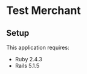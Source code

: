 Test Merchant
================

Setup
-------------

This application requires:

- Ruby 2.4.3
- Rails 5.1.5
